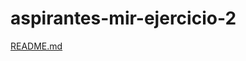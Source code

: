 # aspirantes-mir-ejercicio-2
[README.md](https://github.com/mike1591991/aspirantes-mir-ejercicio-2/files/10866656/README.md)
